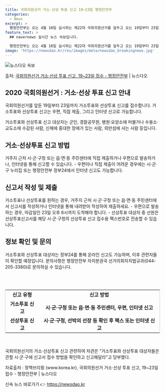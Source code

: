 ```yaml
---
title: 국회의원선거 거소·선상 투표 신고 19~23일 행정안전부
categories:
  - News
excerpt: >
  행정안전부는 오는 4월 10일 실시하는 제22대 국회의원선거를 앞두고 오는 19일부터 23일 오후 6시까지 …
feature_text: >
  ## navernews 실시간 뉴스 속보입니다.

  행정안전부는 오는 4월 10일 실시하는 제22대 국회의원선거를 앞두고 오는 19일부터 23일 오후 6시까지 …
image: 'https://newsdao.kr/res/images/meta/newsdao_breakingnews.jpg'
---
```


![뉴스다오 속보](https://newsdao.kr/res/images/meta/newsdao_breakingnews.jpg)

<p>출처: <a href="https://newsdao.kr/3372" rel="dofollow">국회의원선거 거소·선상 투표 신고, 19~23일 접수 - 행정안전부</a> | 뉴스다오</p>

<h2 data-ke-size="size26">2020 국회의원선거 : 거소·선상 투표 신고 안내</h2>
국회의원선거를 앞둔 19일부터 23일까지 거소투표와 선상투표 신고를 접수합니다. 거소투표와 선상투표 신고는 우편, 직접 제출, 그리고 인터넷 신고로 가능합니다.

<p data-ke-size="size16">거소투표와 선상투표 신고 대상자는 군인, 경찰공무원, 병원·요양소에 머물거나 수용소·교도소에 수감된 사람, 신체에 중대한 장애가 있는 사람, 외딴섬에 사는 사람 등입니다.</p>

<h2 data-ke-size="size24">거소·선상투표 신고 방법</h2>
거주지 근처 시·군·구청 또는 읍·면·동 주민센터에 직접 제출하거나 우편으로 발송하거나, 인터넷을 통해 신고할 수 있습니다. 
- 우편이나 직접 제출이 어려운 경우에는 시·군·구 누리집 또는 행정안전부 정부24에서 인터넷 신고도 가능합니다.

<h2 data-ke-size="size24">신고서 작성 및 제출</h2>
거소투표나 선상투표를 원하는 경우, 거주지 근처 시·군·구청 또는 읍·면·동 주민센터에서 신고서를 작성하거나 인터넷을 통해 내려받아 작성하여 제출하세요.
- 우편으로 발송하는 경우, 마감일인 23일 오후 6시까지 도착해야 합니다.
- 선상투표 대상자 중 선원은 선상투표신고서를 해당 시·군·구청의 선상투표 신고 접수용 팩스번호로 전송할 수 있습니다.

<h2 data-ke-size="size24">정보 확인 및 문의</h2>
거소투표와 선상투표 대상자는 정부24를 통해 온라인 신고도 가능하며, 이후 관련자들이 확인할 예정입니다. 
문의사항은 행정안전부 자치분권국 선거의회자치법규과(044-205-3380)로 문의하실 수 있습니다.

<br><br>
<table style="border: 1px solid #cccccc; width: 100%;">
<tbody>
<tr>
<td style="text-align: center; height: 17px;"><b>신고 유형</b></td>
<td style="text-align: center; height: 17px;"><b>신고 방법</b></td>
</tr>
<tr>
<td style="text-align: center; height: 17px;"><b>거소투표 신고</b></td>
<td style="text-align: center; height: 17px;"><b>시·군·구청 또는 읍·면·동 주민센터, 우편, 인터넷 신고</b></td>
</tr>
<tr>
<td style="text-align: center; height: 17px;"><b>선상투표 신고</b></td>
<td style="text-align: center; height: 17px;"><b>시·군·구청, 선박의 선장 등 확인 후 팩스 또는 인터넷 신고</b></td>
</tr>
</tbody>
</table>
<br>

국회의원선거의 거소·선상투표 신고 관련하여 차관은 "거소투표와 선상투표 대상자들은 관할 시·군·구에 신고서 접수 방법을 확인하고 신고해달라"고 당부했다.

<p data-ke-size="size16">
자료출처 : 정책브리핑 (www.korea.kr), 국회의원선거 거소·선상 투표 신고, 19~23일 접수 - 행정안전부 | 뉴스다오
</p> 

신속 뉴스 바로가기 👉 <a href="https://newsdao.kr" rel="dofollow">https://newsdao.kr</a>


